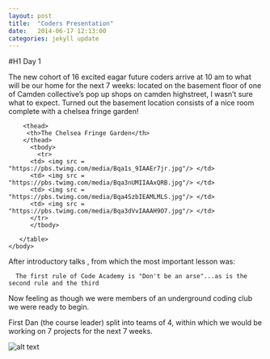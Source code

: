 ```yaml
---
layout: post
title:  "Coders Presentation"
date:   2014-06-17 12:13:00
categories: jekyll update
---
```

#H1
Day 1

The new cohort of 16 excited eagar future coders arrive at 10 am to what will be our home for the next 7 weeks: located on the basement floor of one of Camden collective’s pop up shops on camden highstreet, I wasn’t sure what to expect. Turned out the basement location consists of a nice room complete with a chelsea fringe garden!

<!DOCTYPE html>
<html>
	<head>
		<link type="text/css" rel="stylesheet" href="main.css" />
		<title>My Photo Page</title>
	</head>
<body>
	   <table>
	   
	    <thead>
	     <th>The Chelsea Fringe Garden</th>
	    </thead>
	      <tbody>
         	<tr>
          <td> <img src = "https://pbs.twimg.com/media/Bqa1s_9IAAEr7jr.jpg"/> </td>
          <td> <img src = "https://pbs.twimg.com/media/Bqa3nUMIIAAxQRB.jpg"/> </td>
          <td> <img src = "https://pbs.twimg.com/media/Bqa4SzbIEAMLMLS.jpg"/> </td>
          <td> <img src = "https://pbs.twimg.com/media/Bqa3dVvIAAAH9O7.jpg"/> </td>
          </tr>
 	      </tbody>
	
	   </table>
	</body>
</html>

After introductory talks , from which the most important lesson was:

      The first rule of Code Academy is "Don't be an arse"...as is the second rule and the third

Now feeling as though we were members of an underground coding club we were ready to begin.

First Dan (the course leader) split into teams of 4, within which we would be working on 7 projects for the next 7 weeks.
     
          
![alt text](https://raw.githubusercontent.com/leochilds/leodev/gh-pages/images/Everyone.jpg)
